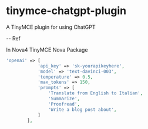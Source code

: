 # tinymce-chatgpt-plugin
A TinyMCE plugin for using ChatGPT

-- Ref

In Nova4 TinyMCE Nova Package

```php
'openai' => [
            'api_key' => 'sk-yourapikeyhere',
            'model' => 'text-davinci-003',
            'temperature' => 0.5,
            'max_tokens' => 150,
            'prompts' => [
                'Translate from English to Italian',
                'Summarize',
                'Proofread',
                'Write a blog post about',
            ]
        ],
```

